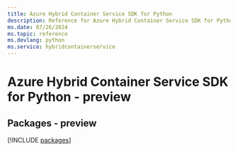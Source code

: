 ```yaml
---
title: Azure Hybrid Container Service SDK for Python
description: Reference for Azure Hybrid Container Service SDK for Python
ms.date: 07/26/2024
ms.topic: reference
ms.devlang: python
ms.service: hybridcontainerservice
---
```

# Azure Hybrid Container Service SDK for Python - preview
## Packages - preview
[!INCLUDE [packages](hybrid-container-service-index.md)]